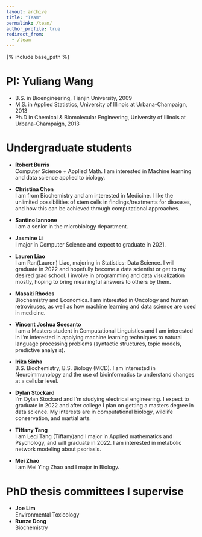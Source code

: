 ```yaml
---
layout: archive
title: "Team"
permalink: /team/
author_profile: true
redirect_from:
  - /team
---
```


{% include base_path %}

PI: Yuliang Wang 
======
* B.S. in Bioengineering, Tianjin University, 2009
* M.S. in Applied Statistics, University of Illinois at Urbana-Champaign, 2013
* Ph.D in Chemical & Biomolecular Engineering, University of Illinois at Urbana-Champaign, 2013

Undergraduate students
======
* **Robert Burris**  
Computer Science + Applied Math. I am interested in Machine learning and data science applied to biology.   
* **Christina Chen**  
I am from Biochemistry and am interested in Medicine. I like the unlimited possibilities of stem cells in findings/treatments for diseases, and how this can be achieved through computational approaches.  
* **Santino Iannone**  
I am a senior in the microbiology department.
* **Jasmine Li**  
I major in Computer Science and expect to graduate in 2021. 
* **Lauren Liao**  
I am Ran(Lauren) Liao, majoring in Statistics: Data Science. I will graduate in 2022 and hopefully become a data scientist or get to my desired grad school. I involve in programming and data visualization mostly, hoping to bring meaningful answers to others by them. 
* **Masaki Rhodes**  
Biochemistry and Economics. I am interested in Oncology and human retroviruses, as well as how machine learning and data science are used in medicine.     
* **Vincent Joshua Soesanto**  
I am a Masters student in Computational Linguistics and I am interested in I’m interested in applying machine learning techniques to natural language processing problems (syntactic structures, topic models, predictive analysis).  
* **Irika Sinha**  
B.S. Biochemistry, B.S. Biology (MCD). I am interested in Neuroimmunology and the use of bioinformatics to understand changes at a cellular level.    
* **Dylan Stockard**   
I’m Dylan Stockard and I’m studying electrical engineering. I expect to graduate in 2022 and after college I plan on getting a masters degree in data science. My interests are in computational biology, wildlife conservation, and martial arts.
* **Tiffany Tang**  
I am Leqi Tang (Tiffany)and I major in Applied mathematics and Psychology, and will graduate in 2022. I am interested in metabolic network modeling about psoriasis.  

* **Mei Zhao**  
I am Mei Ying Zhao and I major in Biology.  
  
PhD thesis committees I supervise
======
* **Joe Lim**  
Environmental Toxicology  
* **Runze Dong**  
Biochemistry

